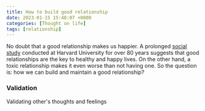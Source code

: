 ```yaml
---
title: How to build good relationship
date: 2023-01-15 15:48:07 +0800
categories: [Thought on life]
tags: [relationship]
---
```

No doubt that a good relationship makes us happier. A prolonged [social study](https://news.harvard.edu/gazette/story/2017/04/over-nearly-80-years-harvard-study-has-been-showing-how-to-live-a-healthy-and-happy-life/) conducted at Harvard University for over 80 years suggests that good relationships are the key to healthy and happy lives. On the other hand, a toxic relationship makes it even worse than not having one. So the question is: how we can build and maintain a good relationship?

### Validation
Validating other's thoughts and feelings

###